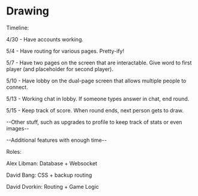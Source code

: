 # Drawing

Timeline:

4/30 - Have accounts working.

5/4 - Have routing for various pages. Pretty-ify!

5/7 - Have two pages on the screen that are interactable. Give word to first player (and placeholder for second player).

5/10 - Have lobby on the dual-page screen that allows multiple people to connect.

5/13 - Working chat in lobby. If someone types answer in chat, end round.

5/15 - Keep track of score. When round ends, next person gets to draw.

--Other stuff, such as upgrades to profile to keep track of stats or even images--

--Additional features with enough time--

Roles:

Alex Libman: Database + Websocket

David Bang: CSS + backup routing

David Dvorkin: Routing + Game Logic
